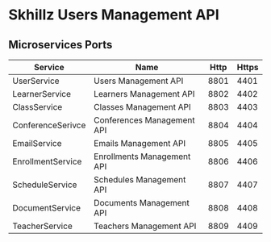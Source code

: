 # Skhillz Users Management API

## Microservices Ports
| Service           | Name                       | Http | Https |
| ---               | ---                        | ---  | ---   |
| UserService       | Users Management API       | 8801 | 4401  |
| LearnerService    | Learners Management API    | 8802 | 4402  |
| ClassService      | Classes Management API     | 8803 | 4403  |
| ConferenceSerivce | Conferences Management API | 8804 | 4404  |
| EmailService      | Emails Management API      | 8805 | 4405  |
| EnrollmentService | Enrollments Management API | 8806 | 4406  |
| ScheduleService   | Schedules Management API   | 8807 | 4407  |
| DocumentService   | Documents Management API   | 8808 | 4408  |
| TeacherService    | Teachers Management API    | 8809 | 4409  |